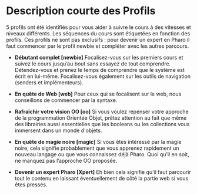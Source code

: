 # Description courte des Profils
5 profils ont été identifiés pour vous aider à suivre le cours à des vitesses et niveaux différents. Les séquences du cours sont étiquetées en fonction des profils. Ces profils ne sont pas exclusifs : pour devenir un expert en Pharo il faut commencer par le profil newbie et compléter avec les autres parcours.

* **Débutant complet [newbie]** Focalisez-vous sur les premiers cours et suivez le cours jusqu’au bout sans essayez de tout comprendre. Détendez-vous et prenez le temps de comprendre que le système est écrit en lui-même. Focalisez-vous également sur les outils de navigation (senders et implémenteurs).

* **En quête de Web [web]** Pour ceux qui se focalisent sur le web, nous conseillons de commencer par la syntaxe.

* **Rafraîchir votre vision OO [oo]** Si vous voulez repenser votre approche de la programmation Orientée Objet, prêtez attention au fait que même des librairies aussi essentielles que les booleans ou les collections vous immersent dans un monde d'objets.

* **En quête de magie noire [magic]** Si vous êtes intéressé par la magie noire, cela signifie probablement que vous apprenez rapidement un nouveau langage ou que vous connaissez déjà Pharo. Quoi qu’il en soit, ne manquez pas l’approche OO proposée.

* **Devenir un expert Pharo [Xpert]** Eh bien cela signifie qu'il faut parcourir tout le contenu en laissant éventuellement de côté la partie web si vous êtes pressés.


